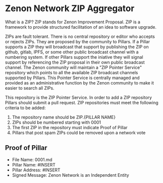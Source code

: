 # Zenon Network ZIP Aggregator

What is a ZIP? ZIP stands for Zenon Improvement Proposal. ZIP is a framework to provide structured facilitation of an idea to software upgrade.

ZIPs are fault tolerant. There is no central repository or editor who accepts or rejects ZIPs. They are proposed by the community to Pillars. If a Pillar supports a ZIP they will broadcast that support by publishing the ZIP on github, gitlab, IPFS, or some other public broadcast channel with a numbering system. If other Pillars support the iniative they will signal support by referencing the ZIP proposal in their own public broadcast channel. The Zenon community will maintain a "ZIP Pointer Service" repository which points to all the available ZIP broadcast channels supported by Pillars. This Pointer Service is centrally managed and provided as an administrative function by the Zenon community to make it easier to search all ZIPs.

This repository is the ZIP Pointer Service. In order to add a ZIP repository Pillars should submit a pull request.  ZIP repositories must meet the following criteria to be added:

1) The repository name should be ZIP.{PILLAR NAME}
2) ZIPs should be numbered starting with 0001
3) The first ZIP in the repository must indicate Proof of Pillar
4) Pillars that post spam ZIPs could be removed upon a network vote

## Proof of Pillar

- File Name: 0001.md
- Pillar Name: #INSERT
- Pillar Address: #INSERT
- Signed Message: Zenon Network is an Independent Entity 

